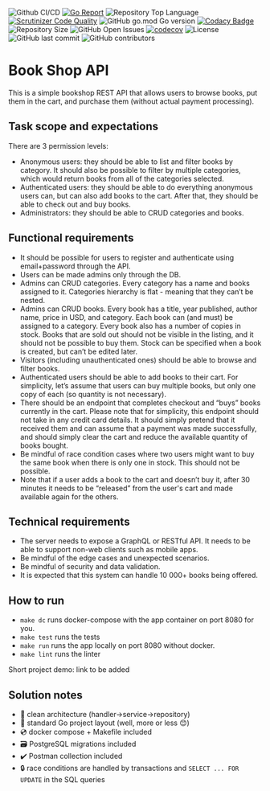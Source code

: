 ![Github CI/CD](https://github.com/cronnoss/bookshop-home-task/actions/workflows/go.yml/badge.svg)
[![Go Report](https://goreportcard.com/badge/github.com/cronnoss/bookshop-home-task)](https://goreportcard.com/report/github.com/cronnoss/bookshop-home-task)
![Repository Top Language](https://img.shields.io/github/languages/top/cronnoss/bookshop-home-task.svg)
[![Scrutinizer Code Quality](https://scrutinizer-ci.com/g/cronnoss/bookshop-home-task/badges/quality-score.png?b=main)](https://scrutinizer-ci.com/g/cronnoss/bookshop-home-task/?branch=main)
![GitHub go.mod Go version](https://img.shields.io/github/go-mod/go-version/cronnoss/bookshop-home-task.svg)
[![Codacy Badge](https://api.codacy.com/project/badge/Grade/bf381a805bd34d95b9506f01a0113b66)](https://app.codacy.com/gh/cronnoss/bookshop-home-task?utm_source=github.com&utm_medium=referral&utm_content=cronnoss/bookshop-home-task&utm_campaign=Badge_Grade)
![Repository Size](https://img.shields.io/github/repo-size/cronnoss/bookshop-home-task?style=flat-square)
![GitHub Open Issues](https://img.shields.io/github/issues/cronnoss/bookshop-home-task.svg)
[![codecov](https://codecov.io/github/cronnoss/bookshop-home-task/graph/badge.svg?token=LJZX10ZCY9)](https://codecov.io/github/cronnoss/bookshop-home-task)
![License](https://img.shields.io/badge/license-MIT-green)
![GitHub last commit](https://img.shields.io/github/last-commit/cronnoss/bookshop-home-task.svg)
![GitHub contributors](https://img.shields.io/github/contributors/cronnoss/bookshop-home-task.svg)

# Book Shop API

This is a simple bookshop REST API that allows users to browse books, put them in the cart, and purchase them (without actual payment processing).

## Task scope and expectations

There are 3 permission levels:

- Anonymous users: they should be able to list and filter books by category. It should also be possible to filter by multiple categories, which would return books from all of the categories selected.
- Authenticated users: they should be able to do everything anonymous users can, but can also add books to the cart. After that, they should be able to check out and buy books.
- Administrators: they should be able to CRUD categories and books.

## Functional requirements
- It should be possible for users to register and authenticate using email+password through the API.
- Users can be made admins only through the DB.
- Admins can CRUD categories. Every category has a name and books assigned to it. Categories hierarchy is flat - meaning that they can’t be nested.
- Admins can CRUD books. Every book has a title, year published, author name, price in USD, and category. Each book can (and must) be assigned to a category. Every book also has a number of copies in stock. Books that are sold out should not be visible in the listing, and it should not be possible to buy them. Stock can be specified when a book is created, but can’t be edited later.
- Visitors (including unauthenticated ones) should be able to browse and filter books.
- Authenticated users should be able to add books to their cart. For simplicity, let’s assume that users can buy multiple books, but only one copy of each (so quantity is not necessary).
- There should be an endpoint that completes checkout and “buys” books currently in the cart. Please note that for simplicity, this endpoint should not take in any credit card details. It should simply pretend that it received them and can assume that a payment was made successfully, and should simply clear the cart and reduce the available quantity of books bought.
- Be mindful of race condition cases where two users might want to buy the same book when there is only one in stock. This should not be possible.
- Note that if a user adds a book to the cart and doesn’t buy it, after 30 minutes it needs to be “released” from the user's cart and made available again for the others.

## Technical requirements
- The server needs to expose a GraphQL or RESTful API. It needs to be able to support non-web clients such as mobile apps.
- Be mindful of the edge cases and unexpected scenarios.
- Be mindful of security and data validation.
- It is expected that this system can handle 10 000+ books being offered.

## How to run
- `make dc` runs docker-compose with the app container on port 8080 for you.
- `make test` runs the tests
- `make run` runs the app locally on port 8080 without docker.
- `make lint` runs the linter

Short project demo: link to be added

## Solution notes
- :trident: clean architecture (handler->service->repository)
- :book: standard Go project layout (well, more or less :blush:)
- :cd: docker compose + Makefile included
- :card_file_box: PostgreSQL migrations included
- :heavy_check_mark: Postman collection included
- :lock: race conditions are handled by transactions and `SELECT ... FOR UPDATE` in the SQL queries